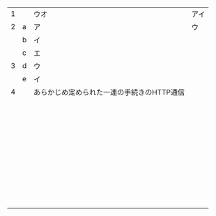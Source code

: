 |      |      |                                            |      |
| ---- | ---- | ------------------------------------------ | ---- |
| 1    |      | ウオ                                       | アイ |
| 2    | a    | ア                                         | ウ   |
|      | b    | イ                                         |      |
|      | c    | エ                                         |      |
| 3    | d    | ウ                                         |      |
|      | e    | イ                                         |      |
| 4    |      | あらかじめ定められた一連の手続きのHTTP通信 |      |
|      |      |                                            |      |
|      |      |                                            |      |
|      |      |                                            |      |
|      |      |                                            |      |
|      |      |                                            |      |
|      |      |                                            |      |
|      |      |                                            |      |
|      |      |                                            |      |
|      |      |                                            |      |
|      |      |                                            |      |
|      |      |                                            |      |
|      |      |                                            |      |
|      |      |                                            |      |
|      |      |                                            |      |
|      |      |                                            |      |
|      |      |                                            |      |
|      |      |                                            |      |
|      |      |                                            |      |
|      |      |                                            |      |
|      |      |                                            |      |
|      |      |                                            |      |
|      |      |                                            |      |
|      |      |                                            |      |
|      |      |                                            |      |
|      |      |                                            |      |
|      |      |                                            |      |
|      |      |                                            |      |
|      |      |                                            |      |
|      |      |                                            |      |
|      |      |                                            |      |
|      |      |                                            |      |
|      |      |                                            |      |
|      |      |                                            |      |
|      |      |                                            |      |
|      |      |                                            |      |
|      |      |                                            |      |
|      |      |                                            |      |
|      |      |                                            |      |
|      |      |                                            |      |
|      |      |                                            |      |
|      |      |                                            |      |
|      |      |                                            |      |

